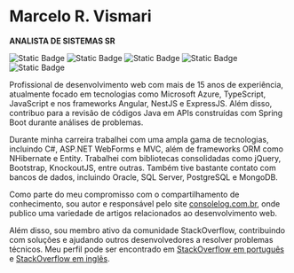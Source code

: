 # Marcelo R. Vismari
**ANALISTA DE SISTEMAS SR**

![Static Badge](https://img.shields.io/badge/-marcelo.vismari@hotmail.com-blue?style=flat&logo=microsoft&logoColor=white&link=mailto%3Amarcelo.vismari%40hotmail.com)
![Static Badge](https://img.shields.io/badge/-marcelo.vismari@gmail.com-c14438?style=flat&logo=gmail&logoColor=white&link=mailto%3Amarcelo.vismari%40gmail.com)
![Static Badge](https://img.shields.io/badge/-marcelovismari-000?style=flat&logo=github&logoColor=white&link=https%3A%2F%2Fgithub.com%2Fmarcelovismari)
![Static Badge](https://img.shields.io/badge/-LinkedIn-blue?style=flat&logo=linkedin&logoColor=white&link=https%3A%2F%2Fwww.linkedin.com%2Fin%2Fmarcelo-vismari-0b560b32%2F)
![Static Badge](https://img.shields.io/badge/-https://consolelog.com.br-gray?style=flat&logoColor=white&link=https%3A%2F%2Fconsolelog.com.br)

Profissional de desenvolvimento web com mais de 15 anos de experiência, atualmente focado em tecnologias como Microsoft Azure, TypeScript, JavaScript e nos frameworks Angular, NestJS e ExpressJS. Além disso, contribuo para a revisão de códigos Java em APIs construídas com Spring Boot durante análises de problemas.

Durante minha carreira trabalhei com uma ampla gama de tecnologias, incluindo C#, ASP.NET WebForms e MVC, além de frameworks ORM como NHibernate e Entity. Trabalhei com bibliotecas consolidadas como jQuery, Bootstrap, KnockoutJS, entre outras. Também tive bastante contato com bancos de dados, incluindo Oracle, SQL Server, PostgreSQL e MongoDB.

Como parte do meu compromisso com o compartilhamento de conhecimento, sou autor e responsável pelo site [consolelog.com.br](https://consolelog.com.br), onde publico uma variedade de artigos relacionados ao desenvolvimento web.

Além disso, sou membro ativo da comunidade StackOverflow, contribuindo com soluções e ajudando outros desenvolvedores a resolver problemas técnicos. Meu perfil pode ser encontrado em [StackOverflow em português](https://pt.stackoverflow.com/users/163725/marcelo-vismari) e [StackOverflow em inglês](https://stackoverflow.com/users/6722108/marcelo-vismari).
